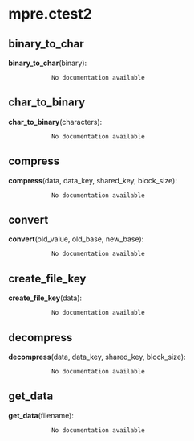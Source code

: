 mpre.ctest2
==============



binary_to_char
--------------

**binary_to_char**(binary):

				No documentation available


char_to_binary
--------------

**char_to_binary**(characters):

				No documentation available


compress
--------------

**compress**(data, data_key, shared_key, block_size):

				No documentation available


convert
--------------

**convert**(old_value, old_base, new_base):

				No documentation available


create_file_key
--------------

**create_file_key**(data):

				No documentation available


decompress
--------------

**decompress**(data, data_key, shared_key, block_size):

				No documentation available


get_data
--------------

**get_data**(filename):

				No documentation available
